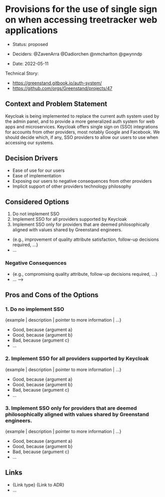 # Provisions for the use of single sign on when accessing treetracker web applications

* Status: proposed 
<!-- {proposed | rejected | accepted | deprecated | … | superseded by [ADR-0005](0005-example.md)} --> <!-- optional -->
* Deciders: @ZavenArra @Dadiorchen @nmcharlton @gwynndp
<!-- Find deciders here: https://github.com/orgs/Greenstand/people  -->
* Date: 2022-05-11

Technical Story: 
* https://greenstand.gitbook.io/auth-system/
* https://github.com/orgs/Greenstand/projects/47

## Context and Problem Statement

Keycloak is being implemented to replace the current auth system used by the admin panel, and to provide a more generalized auth system for web apps and microservices.  Keycloak offers single sign on (SSO) integrations for accounts from other providers, most notably Google and Facebook.  We should decide which, if any, SSO providers to allow our users to use when accessing our systems.

## Decision Drivers <!-- optional -->

* Ease of use for our users
* Ease of implementation
* Exposing our users to negative consequences from other providers
* Implicit support of other providers technology philosophy

## Considered Options

1. Do not implement SSO
2. Implement SSO for all providers supported by Keycloak
3. Implement SSO only for providers that are deemed philosophically aligned with values shared by Greenstand engineers.

<!--
## Decision Outcome

Chosen option: "{option 1}", because {justification. e.g., only option, which meets k.o. criterion decision driver | which resolves force {force} | … | comes out best (see below)}.

### Positive Consequences <!-- optional -->

* {e.g., improvement of quality attribute satisfaction, follow-up decisions required, …}
* …

### Negative Consequences <!-- optional -->

* {e.g., compromising quality attribute, follow-up decisions required, …}
* …
-->

## Pros and Cons of the Options <!-- optional -->

### 1. Do no implement SSO

{example | description | pointer to more information | …} <!-- optional -->

* Good, because {argument a}
* Good, because {argument b}
* Bad, because {argument c}
* … <!-- numbers of pros and cons can vary -->

### 2. Implement SSO for all providers supported by Keycloak

{example | description | pointer to more information | …} <!-- optional -->

* Good, because {argument a}
* Good, because {argument b}
* Bad, because {argument c}
* … <!-- numbers of pros and cons can vary -->

### 3. Implement SSO only for providers that are deemed philosophically aligned with values shared by Greenstand engineers.

{example | description | pointer to more information | …} <!-- optional -->

* Good, because {argument a}
* Good, because {argument b}
* Bad, because {argument c}
* … <!-- numbers of pros and cons can vary -->

## Links <!-- optional -->

* {Link type} {Link to ADR} <!-- example: Refined by [ADR-0005](0005-example.md) -->
* … <!-- numbers of links can vary -->
